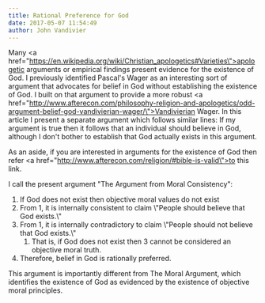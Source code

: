 ```yaml
---
title: Rational Preference for God
date: 2017-05-07 11:54:49
author: John Vandivier
---
```




Many <a href=\"https://en.wikipedia.org/wiki/Christian_apologetics#Varieties\">apologetic</a> arguments or empirical findings present evidence for the existence of God. I previously identified Pascal's Wager as an interesting sort of argument that advocates for belief in God without establishing the existence of God. I built on that argument to provide a more robust <a href=\"http://www.afterecon.com/philosophy-religion-and-apologetics/odd-argument-belief-god-vandivierian-wager/\">Vandivierian Wager</a>. In this article I present a separate argument which follows similar lines: If my argument is true then it follows that an individual should believe in God, although I don't bother to establish that God actually exists in this argument.

As an aside, if you are interested in arguments for the existence of God then refer <a href=\"http://www.afterecon.com/religion/#bible-is-valid\">to this link</a>.

I call the present argument \"The Argument from Moral Consistency\":
<ol>
 	<li>If God does not exist then objective moral values do not exist</li>
 	<li>From 1, it is internally consistent to claim \"People should believe that God exists.\"</li>
 	<li>From 1, it is internally contradictory to claim \"People should not believe that God exists.\"
<ol>
 	<li>That is, if God does not exist then 3 cannot be considered an objective moral truth.</li>
</ol>
</li>
 	<li>Therefore, belief in God is rationally preferred.</li>
</ol>
This argument is importantly different from The Moral Argument, which identifies the existence of God as evidenced by the existence of objective moral principles.